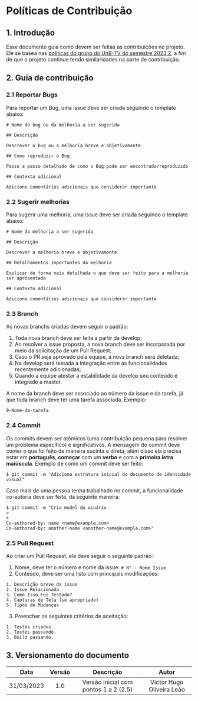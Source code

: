 # Políticas de Contribuição

## 1. Introdução

Esse documento guia como devem ser feitas as contribuições no projeto. Ele se basea nas [políticas do grupo do UnB-TV do semestre 2023.2](https://fga-eps-mds.github.io/2023.2-UnB-TV-DOC/#/./politicas/CONTRIBUTING), a fim de que o projeto continue tendo similaridades na parte de contribuição.

## 2. Guia de contribuição

### 2.1 Reportar Bugs

Para reportar um Bug, uma issue deve ser criada seguindo o template abaixo:

```
# Nome do bug ou da melhoria a ser sugerida

## Descrição

Descrever o bug ou a melhoria breve e objetivamente

## Como reproduzir o Bug

Passo a passo detalhado de como o Bug pode ser encontrado/reproduzido

## Contexto adicional

Adicione comentários adicionais que considerar importante
```

### 2.2 Sugerir melhorias

Para sugerir uma melhoria, uma issue deve ser criada seguindo o template abaixo:

```
# Nome da melhoria a ser sugerida

## Descrição

Descrever a melhoria breve e objetivamente

## Detalhamentos importantes da melhoria

Explicar de forma mais detalhada o que deve ser feito para a melhoria ser apresentada

## Contexto adicional

Adicione comentários adicionais que considerar importante
```

### 2.3 Branch

As novas branchs criadas devem seguir o padrão:

1. Toda nova branch deve ser feita a partir da develop;
2. Ao resolver a issue proposta, a nova branch deve ser incorporada por meio da solicitação de um Pull Request;
3. Caso o PR seja aprovado pela equipe, a nova branch será deletada;
4. Na develop será testada a integração entre as funcionalidades recentemente adicionadas;
5. Quando a equipe atestar a estabilidade da develop seu conteúdo é integrado a master.

A nome da branch deve ser associado ao número da issue e da tarefa, já que toda branch deve ter uma tarefa associada. Exemplo:

```
9-Nome-da-tarefa
```

### 2.4 Commit

Os commits devem ser atômicos (uma contribuição pequena para resolver um problema específico) e significativos. A mensagem do commit deve conter o que foi feito de maneira sucinta e direta, além disso ela precisa estar em **português**, **começar** com um **verbo** e com a **primeira letra maiúscula**. Exemplo de como um commit deve ser feito:

```
$ git commit -m "Adiciona estrutura inicial do documento de identidade visual"
```

Caso mais de uma pessoa tenha trabalhado no commit, a funcionalidade co-autoria deve ser feita, da seguinte maneira:

```
$ git commit -m "Cria model do usuário
>
>
Co-authored-by: name <name@example.com>
Co-authored-by: another-name <another-name@example.com>"
```

### 2.5 Pull Request

Ao criar um Pull Request, ele deve seguir o seguinte padrão:

1. Nome, deve ter o número e nome da issue: `# N° - Nome Issue`
2. Conteúdo, deve ser uma lista com principais modificações:

```
1. Descrição breve da issue
2. Issue Relacionada
3. Como Isso Foi Testado?
4. Capturas de Tela (se apropriado)
5. Tipos de Mudanças
```

3. Preencher os seguintes critérios de aceitação:

```
1. Testes criados.
2. Testes passando.
3. Build passando.
```

## 3. Versionamento do documento

| Data | Versão | Descrição | Autor |
| :-----: | :-------------: | :---------------: | :-: |
| 31/03/2023 | 1.0 | Versão inicial com pontos 1 a 2 (2.5) | Victor Hugo Oliveira Leão |